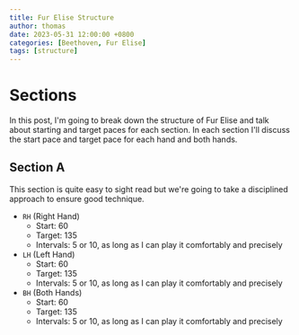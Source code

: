 ```yaml
---
title: Fur Elise Structure
author: thomas
date: 2023-05-31 12:00:00 +0800
categories: [Beethoven, Fur Elise]
tags: [structure]
---
```


# Sections
In this post, I'm going to break down the structure of Fur Elise and talk about starting and target paces for each section.  In each section I'll discuss the start pace and target pace for each hand and both hands.

## Section A
This section is quite easy to sight read but we're going to take a disciplined approach to ensure good technique. 

- `RH` (Right Hand)
  * Start: 60
  * Target: 135
  * Intervals: 5 or 10, as long as I can play it comfortably and precisely
- `LH` (Left Hand)
  * Start: 60
  * Target: 135
  * Intervals: 5 or 10, as long as I can play it comfortably and precisely
- `BH` (Both Hands)
  * Start: 60
  * Target: 135
  * Intervals: 5 or 10, as long as I can play it comfortably and precisely
